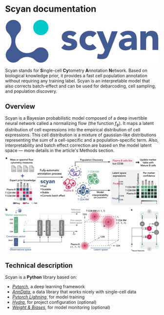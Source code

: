 # Scyan documentation

<p align="center">
  <img src="./assets/logo.png" alt="scyan_logo" width="500px"/>
</p>

Scyan stands for **S**ingle-cell **Cy**tometry **A**nnotation **N**etwork. Based on biological knowledge prior, it provides a fast cell population annotation without requiring any training label. Scyan is an interpretable model that also corrects batch-effect and can be used for debarcoding, cell sampling, and population discovery.

## Overview

Scyan is a Bayesian probabilistic model composed of a deep invertible neural network called a normalizing flow (the function $f_{\phi}$). It maps a latent distribution of cell expressions into the empirical distribution of cell expressions. This cell distribution is a mixture of gaussian-like distributions representing the sum of a cell-specific and a population-specific term. Also, interpretability and batch effect correction are based on the model latent space — more details in the article's Methods section.

<p align="center">
  <img src="./assets/overview.png" alt="scyan_overview" />
</p>

## Technical description

Scyan is a **Python** library based on:

- [_Pytorch_](https://pytorch.org/), a deep learning framework
- [_AnnData_](https://anndata.readthedocs.io/en/latest/), a data library that works nicely with single-cell data
- [_Pytorch Lighning_](https://www.pytorchlightning.ai/), for model training
- [_Hydra_](https://hydra.cc/docs/intro/), for project configuration (optional)
- [_Weight & Biases_](https://wandb.ai/site), for model monitoring (optional)
